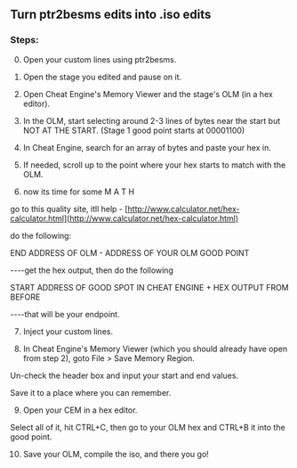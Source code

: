 ## Turn ptr2besms edits into .iso edits

### Steps:

0. Open your custom lines using ptr2besms.

1. Open the stage you edited and pause on it.

2. Open Cheat Engine's Memory Viewer and the stage's OLM (in a hex editor).

3. In the OLM, start selecting around 2-3 lines of bytes near the start but NOT AT THE START.  (Stage 1 good point starts at 00001100)

4. In Cheat Engine, search for an array of bytes and paste your hex in.

5. If needed, scroll up to the point where your hex starts to match with the OLM.

6. now its time for some M A T H 

go to this quality site, itll help - [http://www.calculator.net/hex-calculator.html](http://www.calculator.net/hex-calculator.html)

do the following:

END ADDRESS OF OLM - ADDRESS OF YOUR OLM GOOD POINT

----get the hex output, then do the following

START ADDRESS OF GOOD SPOT IN CHEAT ENGINE + HEX OUTPUT FROM BEFORE

----that will be your endpoint.

7. Inject your custom lines.

8. In Cheat Engine's Memory Viewer (which you should already have open from step 2), goto File > Save Memory Region.

Un-check the header box and input your start and end values.

Save it to a place where you can remember.

9.  Open your CEM in a hex editor.

Select all of it, hit CTRL+C, then go to your OLM hex and CTRL+B it into the good point.

10. Save your OLM, compile the iso, and there you go!
